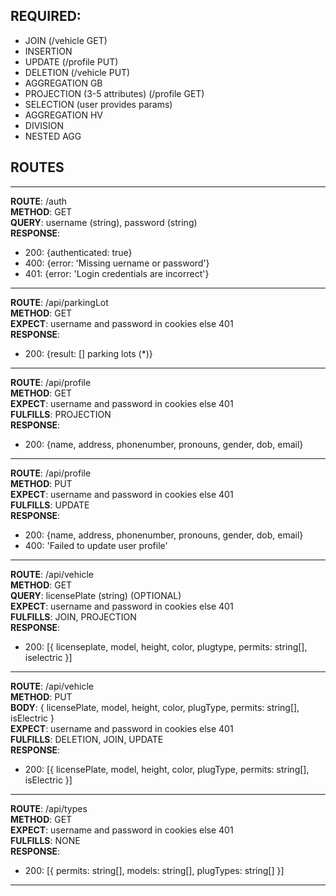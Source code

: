## REQUIRED: 
- JOIN (/vehicle GET)
- INSERTION 
- UPDATE (/profile PUT)
- DELETION (/vehicle PUT)
- AGGREGATION GB 
- PROJECTION  (3-5 attributes) (/profile GET)
- SELECTION (user provides params)
- AGGREGATION HV 
- DIVISION 
- NESTED AGG

## ROUTES
<hr/>

**ROUTE**: /auth <br/>
**METHOD**: GET  <br/>
**QUERY**: username (string), password (string)  <br/>
**RESPONSE**: 
  - 200: {authenticated: true} 
  - 400: {error: 'Missing uername or password'}
  - 401: {error: 'Login credentials are incorrect'}

<hr/>

**ROUTE**: /api/parkingLot  <br/>
**METHOD**: GET  <br/>
**EXPECT**: username and password in cookies else 401  <br/>
**RESPONSE**:
 - 200: {result: [] parking lots (*)}

<hr/>

**ROUTE**: /api/profile  <br/>
**METHOD**: GET  <br/>
**EXPECT**: username and password in cookies else 401  <br/>
**FULFILLS**: PROJECTION <br/>
**RESPONSE**:  
  - 200: {name, address, phonenumber, pronouns, gender, dob, email}

<hr/>

**ROUTE**: /api/profile  <br/>
**METHOD**: PUT  <br/>
**EXPECT**: username and password in cookies else 401  <br/>
**FULFILLS**: UPDATE  <br/>
**RESPONSE**:  
  - 200: {name, address, phonenumber, pronouns, gender, dob, email}
  - 400: 'Failed to update user profile'

<hr/>

**ROUTE**: /api/vehicle <br/>
**METHOD**: GET <br/>
**QUERY**: licensePlate (string) (OPTIONAL)  <br/>
**EXPECT**: username and password in cookies else 401 <br/>
**FULFILLS**: JOIN, PROJECTION <br/>
**RESPONSE**:
  - 200: [{ licenseplate, model, height, color, plugtype, permits: string[], iselectric }]

<hr/>

**ROUTE**: /api/vehicle <br/>
**METHOD**: PUT <br/>
**BODY**: { licensePlate, model, height, color, plugType, permits: string[], isElectric } <br/>
**EXPECT**: username and password in cookies else 401 <br/>
**FULFILLS**: DELETION, JOIN, UPDATE <br/>
**RESPONSE**:
  - 200: [{ licensePlate, model, height, color, plugType, permits: string[], isElectric }]

<hr/>

**ROUTE**: /api/types <br/>
**METHOD**: GET <br/>
**EXPECT**: username and password in cookies else 401 <br/>
**FULFILLS**: NONE <br/>
**RESPONSE**:
  - 200: [{ permits: string[], models: string[], plugTypes: string[] }]

<hr/>